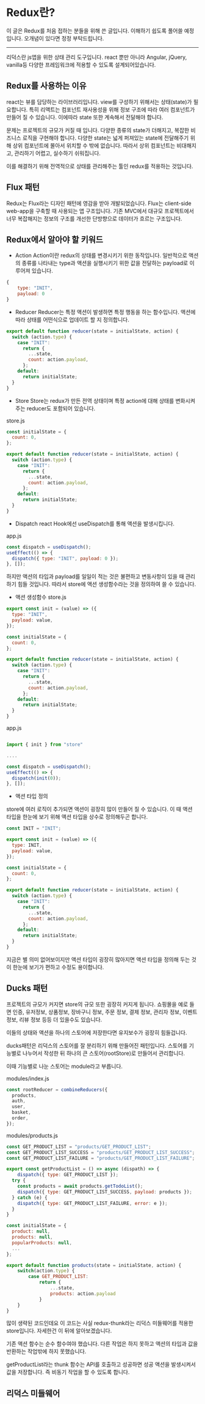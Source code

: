 # Redux란?

이 글은 Redux를 처음 접하는 분들을 위해 쓴 글입니다. 이해하기 쉽도록 풀어쓸 예정입니다. 오개념이 있다면 정정 부탁드립니다.

---

리덕스란 js앱을 위한 상태 관리 도구입니다. react 뿐만 아니라 Angular, jQuery, vanilla등 다양한 프레임워크에 적용할 수 있도록 설계되어있습니다.

## Redux를 사용하는 이유

react는 뷰를 담당하는 라이브러리입니다. view를 구성하기 위해서는 상태(state)가 필요합니다. 특히 리액트는 컴포넌트 재사용성을 위해 정보 구조에 따라 여러 컴포넌트가 만들어 질 수 있습니다. 이에따라 state 또한 계속해서 전달해야 합니다.

문제는 프로젝트의 규모가 커질 때 입니다. 다양한 종류의 state가 더해지고, 복잡한 비즈니스 로직을 구현해야 합니다. 다양한 state는 넓게 퍼져있는 state에 전달해주기 위해 상위 컴포넌트에 몰아서 위치할 수 밖에 없습니다. 따라서 상위 컴포넌트는 비대해지고, 관리하기 어렵고, 실수하기 쉬워집니다.

이를 해결하기 위해 전역적으로 상태를 관리해주는 툴인 redux를 적용하는 것입니다.

## Flux 패턴

Redux는 Flux라는 디자인 패턴에 영감을 받아 개발되었습니다. Flux는 client-side web-app을 구축할 때 사용되는 앱 구조입니다. 기존 MVC에서 대규모 프로젝트에서 너무 복잡해지는 정보의 구조를 개선한 단방향으로 데이터가 흐르는 구조입니다.

## Redux에서 알아야 할 키워드

- Action
  Action이란 redux의 상태를 변경시키기 위한 동작입니다. 일반적으로 액션의 종류를 나타내는 type과 액션을 실행시키기 위한 값을 전달하는 payload로 이루어져 있습니다.

```js
{
    type: "INIT",
    payload: 0
}
```

- Reducer
  Reducer는 특정 액션이 발생하면 특정 행동을 하는 함수입니다. 액션에 따라 상태를 어떤식으로 업데이트 할 지 정의합니다.

```js
export default function reducer(state = initialState, action) {
  switch (action.type) {
    case "INIT":
      return {
        ...state,
        count: action.payload,
      };
    default:
      return initialState;
  }
}
```

- Store
  Store는 redux가 만든 전역 상태이며 특정 action에 대해 상태를 변화시켜주는 reducer도 포함되어 있습니다.

store.js

```js
const initialState = {
  count: 0,
};

export default function reducer(state = initialState, action) {
  switch (action.type) {
    case "INIT":
      return {
        ...state,
        count: action.payload,
      };
    default:
      return initialState;
  }
}
```

- Dispatch
  react Hook에선 useDispatch를 통해 액션을 발생시킵니다.

app.js

```js
const dispatch = useDispatch();
useEffect(() => {
  dispatch({ type: "INIT", payload: 0 });
}, []);
```

하지만 액션의 타입과 payload를 일일이 적는 것은 불편하고 변동사항이 있을 때 관리하기 힘들 것입니다. 따라서 store에 액션 생성함수라는 것을 정의하여 쓸 수 있습니다.

- 액션 생성함수
  store.js

```js
export const init = (value) => ({
  type: "INIT",
  payload: value,
});

const initialState = {
  count: 0,
};

export default function reducer(state = initialState, action) {
  switch (action.type) {
    case "INIT":
      return {
        ...state,
        count: action.payload,
      };
    default:
      return initialState;
  }
}
```

app.js

```js

import { init } from "store"

....

const dispatch = useDispatch();
useEffect(() => {
  dispatch(init(0));
}, []);
```

- 액션 타입 정의

store에 여러 로직이 추가되면 액션이 굉장히 많이 만들어 질 수 있습니다. 이 때 액션 타입을 한눈에 보기 위해 액션 타입을 상수로 정의해두곤 합니다.

```js
const INIT = "INIT";

export const init = (value) => ({
  type: INIT,
  payload: value,
});

const initialState = {
  count: 0,
};

export default function reducer(state = initialState, action) {
  switch (action.type) {
    case "INIT":
      return {
        ...state,
        count: action.payload,
      };
    default:
      return initialState;
  }
}
```

지금은 별 의미 없어보이지만 액션 타입이 굉장히 많아지면 액션 타입을 정의해 두는 것이 한눈에 보기가 편하고 수정도 용이합니다.

## Ducks 패턴

프로젝트의 규모가 커지면 store의 규모 또한 굉장히 커지게 됩니다. 쇼핑몰을 예로 들면 인증, 유저정보, 상품정보, 장바구니 정보, 주문 정보, 결제 정보, 관리자 정보, 이벤트 정보, 리뷰 정보 등등 더 있을수도 있습니다.

이들의 상태와 액션을 하나의 스토어에 저장한다면 유지보수가 굉장히 힘들겁니다.

ducks패턴은 리덕스의 스토어를 잘 분리하기 위해 만들어진 패턴입니다. 스토어를 기능별로 나누어서 작성한 뒤 하나의 큰 스토어(rootStore)로 만들어서 관리합니다.

이때 기능별로 나눈 스토어는 module라고 부릅니다.

modules/index.js

```js
const rootReducer = combineReducers({
  products,
  auth,
  user,
  basket,
  order,
});
```

modules/products.js

```js
const GET_PRODUCT_LIST = "products/GET_PRODUCT_LIST";
const GET_PRODUCT_LIST_SUCCESS = "products/GET_PRODUCT_LIST_SUCCESS";
const GET_PRODUCT_LIST_FAILURE = "products/GET_PRODUCT_LIST_FAILURE";

export const getProductList = () => async (dispath) => {
    dispatch({ type: GET_PRODUCT_LIST });
  try {
    const products = await products.getTodoList();
    dispatch({ type: GET_PRODUCT_LIST_SUCCESS, payload: products });
  } catch (e) {
    dispatch({ type: GET_PRODUCT_LIST_FAILURE, error: e });
  }
}

const initialState = {
  product: null,
  products: null,
  popularProducts: null,
  ...
};

export default function products(state = initialState, action) {
    switch(action.type) {
        case GET_PRODUCT_LIST:
            return {
                ...state,
                products: action.payload
            }
    }
}
```

많이 생략된 코드인데요 이 코드는 사실 redux-thunk라는 리덕스 미들웨어를 적용한 store입니다. 자세한건 이 뒤에 알아보겠습니다.

기존 액션 함수는 순수 함수여야 했습니다. 다른 작업은 하지 못하고 액션의 타입과 값을 반환하는 작업밖에 하지 못했습니다.

getProductList라는 thunk 함수는 API를 호출하고 성공하면 성공 액션을 발생시켜서 값을 저장합니다. 즉 비동기 작업을 할 수 있도록 합니다.

## 리덕스 미들웨어
